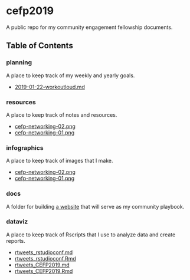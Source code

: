 # cefp2019
 
A public repo for my community engagement fellowship documents.

## Table of Contents

### planning

A place to keep track of my weekly and yearly goals.
- [2019-01-22-workoutloud.md](todos/2019-01-22-workoutloud.md)

### resources

A place to keep track of notes and resources.
 
- [cefp-networking-02.png](notes/cefp-networking-02.png)
- [cefp-networking-01.png](notes/cefp-networking-01.png)

### infographics

A place to keep track of images that I make.
 
- [cefp-networking-02.png](blogs/cefp-networking-02.png)
- [cefp-networking-01.png](blogs/cefp-networking-01.png)

### docs

A folder for building [a website](https://raynamharris.github.io/cefp2019/) that will serve as my community playbook.  
 

### dataviz

A place to keep track of Rscripts that I use to analyze data and create reports.
 
- [rtweets_rstudioconf.md](notes/rtweets_rstudioconf.md)
- [rtweets_rstudioconf.Rmd](notes/rtweets_rstudioconf.Rmd)
- [rtweets_CEFP2019.md](notes/rtweets_CEFP2019.md)
- [rtweets_CEFP2019.Rmd](notes/rtweets_CEFP2019.Rmd)
